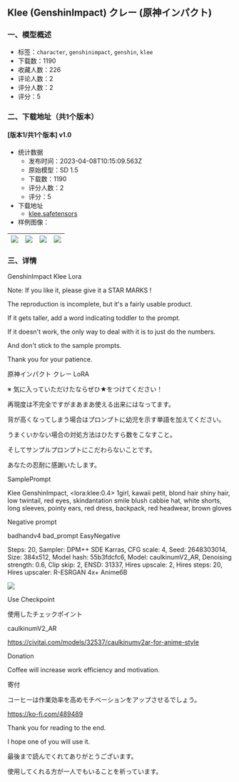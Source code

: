 ## Klee (GenshinImpact) クレー (原神インパクト)
### 一、模型概述

- 标签：`character`, `genshinimpact`, `genshin`, `klee`
- 下载数：1190
- 收藏人数：226
- 评论人数：2
- 评分人数：2
- 评分：5

### 二、下载地址（共1个版本）

#### [版本1/共1个版本] v1.0

- 统计数据
  - 发布时间：2023-04-08T10:15:09.563Z
  - 原始模型：SD 1.5
  - 下载数：1190
  - 评分人数：2
  - 评分：5
- 下载地址
  - [klee.safetensors](https://civitai.com/api/download/models/39854)
- 样例图像：

| <img src="https://image.civitai.com/xG1nkqKTMzGDvpLrqFT7WA/0476dd98-4d67-4d6a-5545-d69938de0600/width=450/441312.jpeg" /> | <img src="https://image.civitai.com/xG1nkqKTMzGDvpLrqFT7WA/f55b345d-f0e1-4496-8777-dde59eb81700/width=450/441392.jpeg" /> | <img src="https://image.civitai.com/xG1nkqKTMzGDvpLrqFT7WA/736b74a8-8bc0-419c-163a-6939f82b5e00/width=450/441396.jpeg" /> | <img src="https://image.civitai.com/xG1nkqKTMzGDvpLrqFT7WA/6930501a-4875-42fb-c5e5-82d3f19ae000/width=450/441393.jpeg" /> |
| ---- | ---- | ---- | ---- |


### 三、详情
<p>GenshinImpact Klee Lora</p><p>Note: If you like it, please give it a STAR MARKS !</p><p></p><p>The reproduction is incomplete, but it's a fairly usable product.</p><p>If it gets taller, add a word indicating toddler to the prompt.</p><p></p><p>If it doesn't work, the only way to deal with it is to just do the numbers.</p><p>And don't stick to the sample prompts.</p><p>Thank you for your patience.</p><p></p><p></p><p>原神インパクト クレー LoRA</p><p>※ 気に入っていただけたならぜひ★をつけてください！</p><p></p><p>再現度は不完全ですがまあまあ使える出来にはなってます。</p><p>背が高くなってしまう場合はプロンプトに幼児を示す単語を加えてください。</p><p></p><p>うまくいかない場合の対処方法はひたすら数をこなすこと。</p><p>そしてサンプルプロンプトにこだわらないことです。</p><p>あなたの忍耐に感謝いたします。</p><p></p><p></p><p>SamplePrompt</p><p>Klee GenshinImpact, &lt;lora:klee:0.4&gt; 1girl, kawaii petit, blond hair shiny hair, low twintail, red eyes, skindantation smile blush cabbie hat, white shorts, long sleeves, pointy ears, red dress, backpack, red headwear, brown gloves</p><p></p><p>Negative prompt</p><p>badhandv4 bad_prompt EasyNegative</p><p></p><p>Steps: 20, Sampler: DPM++ SDE Karras, CFG scale: 4, Seed: 2648303014, Size: 384x512, Model hash: 55b3fdcfc6, Model: caulkinumV2_AR, Denoising strength: 0.6, Clip skip: 2, ENSD: 31337, Hires upscale: 2, Hires steps: 20, Hires upscaler: R-ESRGAN 4x+ Anime6B</p><p></p><p></p><img src="https://imagecache.civitai.com/xG1nkqKTMzGDvpLrqFT7WA/0424d907-8adb-451d-52d5-84c55ef27600/width=525/0424d907-8adb-451d-52d5-84c55ef27600.jpeg" /><p></p><p>Use Checkpoint</p><p>使用したチェックポイント</p><p>caulkinumV2_AR</p><p><a target="_blank" rel="ugc" href="https://civitai.com/models/32537/caulkinumv2ar-for-anime-style">https://civitai.com/models/32537/caulkinumv2ar-for-anime-style</a></p><p></p><p>Donation</p><p>Coffee will increase work efficiency and motivation.</p><p>寄付</p><p>コーヒーは作業効率を高めモチベーションをアップさせるでしょう。</p><p><a target="_blank" rel="ugc" href="https://ko-fi.com/489489">https://ko-fi.com/489489</a></p><p></p><p>Thank you for reading to the end.</p><p>I hope one of you will use it.</p><p>最後まで読んでくれてありがとうございます。</p><p>使用してくれる方が一人でもいることを祈っています。</p><p></p>